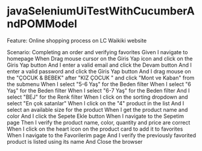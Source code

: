 # javaSeleniumUiTestWithCucumberAndPOMModel

Feature: Online shopping process on LC Waikiki website

  Scenario: Completing an order and verifying favorites
    Given I navigate to homepage
    When Drag mouse cursor on the Giris Yap icon and click on the Giris Yap button
    And I enter a valid email and click the Devam button
    And I enter a valid password and click the Giris Yap button
    And I drag mouse on the "ÇOCUK & BEBEK" after "KIZ ÇOCUK " and click "Mont ve Kaban" from the submenu
    When I select "5-6 Yaş" for the Beden filter
    When I select "6 Yaş" for the Beden filter
    When I select "6-7 Yaş" for the Beden filter
    And I select "BEJ" for the Renk filter
    When I click on the sorting dropdown and select "En çok satanlar"
    When I click on the "4" product in the list
    And I select an available size for the product
    When I get the product name and color
    And I click the Sepete Ekle button
    When I navigate to the Sepetim page
    Then I verify the product name, color, quantity and price are correct
    When I click on the heart icon on the product card to add it to favorites
    When I navigate to the Favorilerim page
    And I verify the previously favorited product is listed using its name
    And Close the browser
